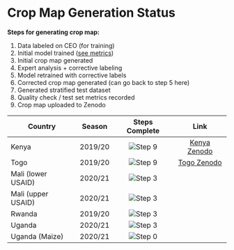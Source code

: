# Crop Map Generation Status

**Steps for generating crop map:**
1. Data labeled on CEO (for training)
2. Initial model trained ([see metrics](data/model_metrics.json))
3. Initial crop map generated
4. Expert analysis + corrective labeling
5. Model retrained with corrective labels
6. Corrected crop map generated (can go back to step 5 here)
7. Generated stratified test dataset
8. Quality check / test set metrics recorded
9. Crop map uploaded to Zenodo

[Step 0]: https://progress-bar.dev/0/?scale=9&suffix=/9&width=400
[Step 1]: https://progress-bar.dev/1/?scale=9&suffix=/9&width=400
[Step 2]: https://progress-bar.dev/2/?scale=9&suffix=/9&width=400
[Step 3]: https://progress-bar.dev/3/?scale=9&suffix=/9&width=400
[Step 4]: https://progress-bar.dev/4/?scale=9&suffix=/9&width=400
[Step 5]: https://progress-bar.dev/5/?scale=9&suffix=/9&width=400
[Step 6]: https://progress-bar.dev/6/?scale=9&suffix=/9&width=400
[Step 7]: https://progress-bar.dev/7/?scale=9&suffix=/9&width=400
[Step 8]: https://progress-bar.dev/8/?scale=9&suffix=/9&width=400
[Step 9]: https://progress-bar.dev/9/?scale=9&suffix=/9&width=400

[Kenya Zenodo]: https://zenodo.org/record/4271144#.YK07oJNKhTZ
[Togo Zenodo]: https://zenodo.org/record/3836629#.YK08FJNKhTY

|Country            |Season         |Steps Complete |Link   |
|---                |:---:          |:---:          |:---:  |
|Kenya              |2019/20        |![Step 9]     |[Kenya Zenodo]   |
|Togo               |2019/20        |![Step 9]     |[Togo Zenodo]   |
|Mali (lower USAID) |2020/21        |![Step 3]      |       |
|Mali (upper USAID) |2020/21        |![Step 3]      |       |
|Rwanda             |2019/20        |![Step 3]      |       |
|Uganda             |2020/21        |![Step 3]      |       |
|Uganda (Maize)     |2020/21        |![Step 0]      |       |
